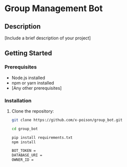 # Group Management Bot

## Description
[Include a brief description of your project]

## Getting Started

### Prerequisites
- Node.js installed
- npm or yarn installed
- [Any other prerequisites]


### Installation
1. Clone the repository:
   ```sh
   git clone https://github.com/x-poison/group_bot.git
   ```
   ```sh
   cd group_bot
   ```
   ```sh
   pip install requirements.txt
   npm install
   ```
   ```sh
   BOT_TOKEN = 
   DATABASE_URI = 
   OWNER_ID =
   ```


